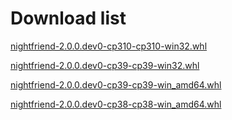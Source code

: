 # Download list

[nightfriend-2.0.0.dev0-cp310-cp310-win32.whl](https://github.com/nightwnvol/amico_gh_actions/releases/download/2.0.0dev0/nightfriend-2.0.0.dev0-cp310-cp310-win32.whl)

[nightfriend-2.0.0.dev0-cp39-cp39-win32.whl](https://github.com/nightwnvol/amico_gh_actions/releases/download/2.0.0dev0/nightfriend-2.0.0.dev0-cp39-cp39-win32.whl)

[nightfriend-2.0.0.dev0-cp39-cp39-win_amd64.whl](https://github.com/nightwnvol/amico_gh_actions/releases/download/2.0.0dev0/nightfriend-2.0.0.dev0-cp39-cp39-win_amd64.whl)

[nightfriend-2.0.0.dev0-cp38-cp38-win_amd64.whl](https://github.com/nightwnvol/amico_gh_actions/releases/download/2.0.0dev0/nightfriend-2.0.0.dev0-cp38-cp38-win_amd64.whl)
